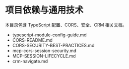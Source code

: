 # 项目依赖与通用技术

本目录包含 TypeScript 配置、CORS、安全、CRM 相关文档。

- typescript-module-config-guide.md
- CORS-README.md
- CORS-SECURITY-BEST-PRACTICES.md
- mcp-cors-session-security.md
- MCP-SESSION-LIFECYCLE.md
- crm-navigate.md
